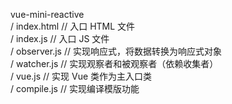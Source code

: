 vue-mini-reactive  
  / index.html   // 入口 HTML 文件  
  / index.js     // 入口 JS 文件  
  / observer.js  // 实现响应式，将数据转换为响应式对象  
  / watcher.js   // 实现观察者和被观察者（依赖收集者）  
  / vue.js       // 实现 Vue 类作为主入口类  
  / compile.js   // 实现编译模版功能  
